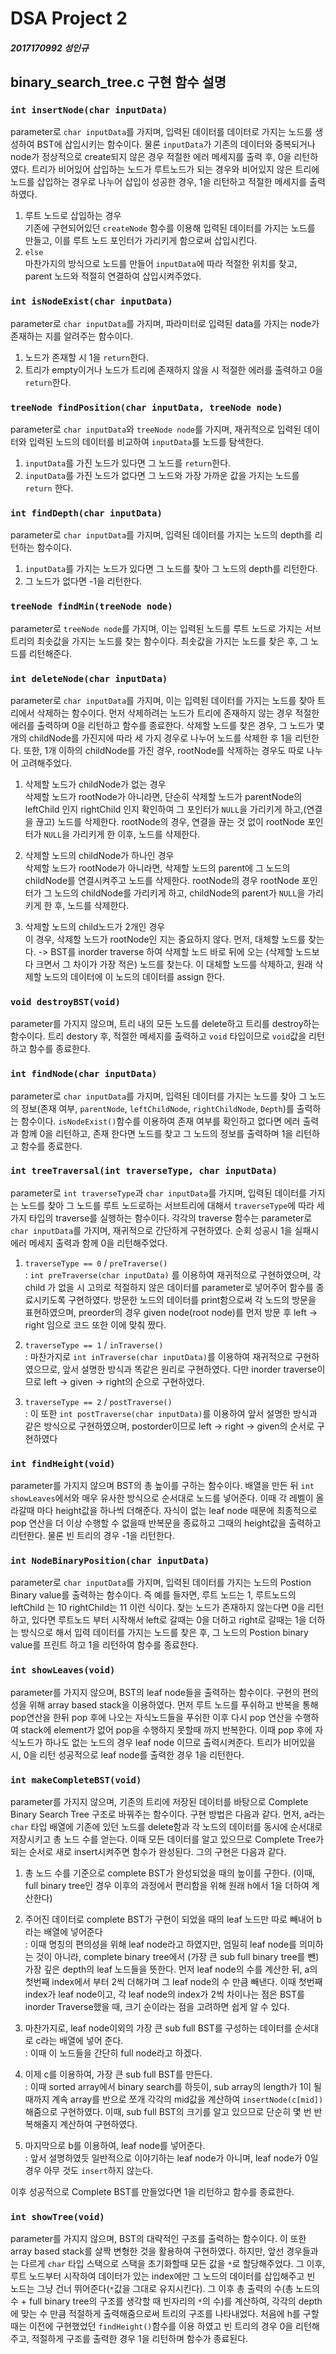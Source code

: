 # DSA Project 2
##### 2017170992 성인규

## binary_search_tree.c 구현 함수 설명

### `int insertNode(char inputData)`

parameter로 `char inputData`를 가지며, 입력된 데이터를 데이터로 가지는 노드를 생성하여 BST에 삽입시키는 함수이다. 물론 `inputData`가 기존의 데이터와 중복되거나 node가 정상적으로 create되지 않은 경우 적절한 에러 메세지를 출력 후, 0을 리턴하였다. 트리가 비어있어 삽입하는 노드가 루트노드가 되는 경우와 비어있지 않은 트리에 노드를 삽입하는 경우로 나누어 삽입이 성공한 경우, 1을 리턴하고 적절한 메세지를 출력하였다.
1. 루트 노드로 삽입하는 경우 <br>
기존에 구현되어있던 `createNode` 함수를 이용해 입력된 데이터를 가지는 노드를 만들고, 이를 루트 노드 포인터가 가리키게 함으로써 삽입시킨다.
2. `else` <br>
마찬가지의 방식으로 노드를 만들어 `inputData`에 따라 적절한 위치를 찾고, parent 노드와 적절히 연결하여 삽입시켜주었다.

### `int isNodeExist(char inputData)`

parameter로 `char inputData`를 가지며, 파라미터로 입력된 data를 가지는 node가 존재하는 지를 알려주는 함수이다.
1. 노드가 존재할 시 1을 `return`한다.
2. 트리가 empty이거나 노드가 트리에 존재하지 않을 시 적절한 에러를 출력하고 0을 `return`한다.

### `treeNode findPosition(char inputData, treeNode node)`

parameter로 `char inputData`와 `treeNode node`를 가지며, 재귀적으로 입력된 데이터와 입력된 노드의 데이터를 비교하여 `inputData`를 노드를 탐색한다.
1. `inputData`를 가진 노드가 있다면 그 노드를 `return`한다.
2. `inputData`를 가진 노드가 없다면 그 노드와 가장 가까운 값을 가지는 노드를 `return` 한다.

### `int findDepth(char inputData)`

parameter로 `char inputData`를 가지며, 입력된 데이터를 가지는 노드의 depth를 리턴하는 함수이다.
1. `inputData`를 가지는 노드가 있다면 그 노드를 찾아 그 노드의 depth를 리턴한다.
2. 그 노드가 없다면 -1을 리턴한다.

### `treeNode findMin(treeNode node)`

parameter로 `treeNode node`를 가지며, 이는 입력된 노드를 루트 노드로 가지는 서브트리의 최솟값을 가지는 노드를 찾는 함수이다. 최솟값을 가지는 노드를 찾은 후, 그 노드를 리턴해준다.

### `int deleteNode(char inputData)`

parameter로 `char inputData`를 가지며, 이는 입력된 데이터를 가지는 노드를 찾아 트리에서 삭제하는 함수이다. 먼저 삭제하려는 노드가 트리에 존재하지 않는 경우 적절한 에러를 출력하며 0을 리턴하고 함수를 종료한다. 삭제할 노드를 찾은 경우, 그 노드가 몇개의 childNode를 가진지에 따라 세 가지 경우로 나누어 노드를 삭제한 후 1을 리턴한다. 또한, 1개 이하의 childNode를 가진 경우, rootNode를 삭제하는 경우도 따로 나누어 고려해주었다.
1. 삭제할 노드가 childNode가 없는 경우 <br>
삭제할 노드가 rootNode가 아니라면, 단순히 삭제할 노드가 parentNode의 leftChild 인지 rightChild 인지 확인하여 그 포인터가 `NULL`을 가리키게 하고,(연결을 끊고) 노드를 삭제한다. rootNode의 경우, 연결을 끊는 것 없이 rootNode 포인터가 `NULL`을 가리키게 한 이후, 노드를 삭제한다.

2. 삭제할 노드의 childNode가 하나인 경우 <br>
삭제할 노드가 rootNode가 아니라면, 삭제할 노드의 parent에 그 노드의 childNode를 연결시켜주고 노드를 삭제한다. rootNode의 경우 rootNode 포인터가 그 노드의 childNode를 가리키게 하고, childNode의 parent가 `NULL`을 가리키게 한 후, 노드를 삭제한다.

3. 삭제할 노드의 child노드가 2개인 경우 <br>
이 경우, 삭제할 노드가 rootNode인 지는 중요하지 않다. 먼저, 대체할 노드를 찾는다. -> BST를 inorder traverse 하여 삭제할 노드 바로 뒤에 오는 (삭제할 노드보다 크면서 그 차이가 가장 적은) 노드를 찾는다. 이 대체할 노드를 삭제하고, 원래 삭제할 노드의 데이터에 이 노드의 데이터를 assign 한다.

### `void destroyBST(void)`

parameter를 가지지 않으며, 트리 내의 모든 노드를 delete하고 트리를 destroy하는 함수이다. 트리 destory 후, 적절한 메세지를 출력하고 `void` 타입이므로 `void`값을 리턴하고 함수를 종료한다.

### `int findNode(char inputData)`

parameter로 `char inputData`를 가지며, 입력된 데이터를 가지는 노드를 찾아 그 노드의 정보(존재 여부, `parentNode`, `leftChildNode`, `rightChildNode`, `Depth`)를 출력하는 함수이다. `isNodeExist()`함수를 이용하여 존재 여부를 확인하고 없다면 에러 출력과 함께 0을 리턴하고, 존재 한다면 노드를 찾고 그 노드의 정보를 출력하며 1을 리턴하고 함수를 종료한다.

### `int treeTraversal(int traverseType, char inputData)`

parameter로 `int traverseType`과 `char inputData`를 가지며, 입력된 데이터를 가지는 노드를 찾아 그 노드를 루트 노드로하는 서브트리에 대해서 `traverseType`에 따라 세 가지 타입의 traverse를 실행하는 함수이다. 각각의 traverse 함수는 parameter로 `char inputData`를 가지며, 재귀적으로 간단하게 구현하였다. 순회 성공시 1을 실패시 에러 메세지 출력과 함께 0을 리턴해주었다. 

1. `traverseType == 0` / `preTraverse()` <br>
: `int preTraverse(char inputData)` 를 이용하여 재귀적으로 구현하였으며, 각 child 가 없을 시 고의로 적절하지 않은 데이터를 parameter로 넣어주어 함수를 종료시키도록 구현하였다. 방문한 노드의 데이터를 print함으로써 각 노드의 방문을 표현하였으며, preorder의 경우 given node(root node)를 먼저 방문 후 left -> right 임으로 코드 또한 이에 맞춰 짰다.

2. `traverseType == 1` / `inTraverse()` <br>
: 마찬가지로 `int inTraverse(char inputData)`를 이용하여 재귀적으로 구현하였으므로, 앞서 설명한 방식과 똑같은 원리로 구현하였다. 다만 inorder traverse이므로 left -> given -> right의 순으로 구현하였다.

3. `traverseType == 2` / `postTraverse()` <br>
: 이 또한 `int postTraverse(char inputData)`를 이용하여 앞서 설명한 방식과 같은 방식으로 구현하였으며, postorder이므로 left -> right -> given의 순서로 구현하였다

### `int findHeight(void)`

parameter를 가지지 않으며 BST의 총 높이를 구하는 함수이다. 배열을 만든 뒤 `int showLeaves`에서와 매우 유사한 방식으로 순서대로 노드를 넣어준다. 이때 각 레벨이 올라갈때 마다 height값을 하나씩 더해준다. 자식이 없는 leaf node 때문에 최종적으로 pop 연산을 더 이상 수행할 수 없을때 반복문을 종료하고 그때의 height값을 출력하고 리턴한다. 물론 빈 트리의 경우 -1을 리턴한다.

### `int NodeBinaryPosition(char inputData)`

parameter로 `char inputData`를 가지며, 입력된 데이터를 가지는 노드의 Postion Binary value를 출력하는 함수이다. 즉 예를 들자면, 루트 노드는 1, 루트노드의 leftChild 는 10 rightChild는 11 이런 식이다. 찾는 노드가 존재하지 않는다면 0을 리턴하고, 있다면 루트노드 부터 시작해서 left로 갈때는 0을 더하고 right로 갈때는 1을 더하는 방식으로 해서 입력 데이터를 가지는 노드를 찾은 후, 그 노드의 Postion binary value를 프린트 하고 1을 리턴하여 함수를 종료한다.

### `int showLeaves(void)`

parameter를 가지지 않으며, BST의 leaf node들을 출력하는 함수이다. 구현의 편의성을 위해 array based stack을 이용하였다. 먼저 루트 노드를 푸쉬하고 반복을 통해 pop연산을 한뒤 pop 후에 나오는 자식노드들을 푸쉬한 이후 다시 pop 연산을 수행하여 stack에 element가 없어 pop을 수행하지 못할때 까지 반복한다. 이때 pop 후에 자식노드가 하나도 없는 노드의 경우 leaf node 이므로 출력시켜준다. 트리가 비어있을 시, 0을 리턴 성공적으로 leaf node를 출력한 경우 1을 리턴한다.

### `int makeCompleteBST(void)`

parameter를 가지지 않으며, 기존의 트리에 저장된 데이터를 바탕으로 Complete Binary Search Tree 구조로 바꿔주는 함수이다. 구현 방법은 다음과 같다. 먼저, a라는 `char` 타입 배열에 기존에 있던 노드를 delete함과 각 노드의 데이터를 동시에 순서대로 저장시키고 총 노드 수를 얻는다. 이때 모든 데이터를 알고 있으므로 Complete Tree가 되는 순서로 새로 insert시켜주면 함수가 완성된다. 그의 구현은 다음과 같다.
1. 총 노드 수를 기준으로 complete BST가 완성되었을 때의 높이를 구한다. (이때, full binary tree인 경우 이후의 과정에서 편리함을 위해 원래 h에서 1을 더하여 계산한다)

2. 주어진 데이터로 complete BST가 구현이 되었을 때의 leaf 노드만 따로 빼내어 b라는 배열에 넣어준다<br>
: 이때 명칭의 편의성을 위해 leaf node라고 하였지만, 엄밀히 leaf node를 의미하는 것이 아니라, complete binary tree에서 (가장 큰 sub full binary tree를 뺀) 가장 깊은 depth의 leaf 노드들을 뜻한다. 먼저 leaf node의 수를 계산한 뒤, a의 첫번째 index에서 부터 2씩 더해가며 그 leaf node의 수 만큼 빼낸다. 이때 첫번째 index가 leaf node이고, 각 leaf node의 index가 2씩 차이나는 점은 BST를 inorder Traverse했을 때, 크기 순이라는 점을 고려하면 쉽게 알 수 있다.

3. 마찬가지로, leaf node이외의 가장 큰 sub full BST를 구성하는 데이터를 순서대로 c라는 배열에 넣어 준다. <br>
: 이때 이 노드들을 간단히 full node라고 하겠다.

4. 이제 c를 이용하여, 가장 큰 sub full BST를 만든다. <br>
: 이때 sorted array에서 binary search를 하듯이, sub array의 length가 1이 될 때까지 계속 array를 반으로 쪼개 각각의 mid값을 계산하여 `insertNode(c[mid])` 해줌으로 구현하였다. 이때, sub full BST의 크기를 알고 있으므로 단순히 몇 번 반복해줄지 계산하여 구현하였다.

5. 마지막으로 b를 이용하여, leaf node를 넣어준다. <br>
: 앞서 설명하였듯 일반적으로 이야기하는 leaf node가 아니며, leaf node가 0일 경우 아무 것도 `insert`하지 않는다.

이후 성공적으로 Complete BST를 만들었다면 1을 리턴하고 함수를 종료한다.

### `int showTree(void)`

parameter를 가지지 않으며, BST의 대략적인 구조를 출력하는 함수이다. 이 또한 array based stack를 살짝 변형한 것을 활용하여 구현하였다. 하지만, 앞선 경우들과는 다르게 `char` 타입 스택으로 스택을 초기화할때 모든 값을 `*`로 할당해주었다. 그 이후, 루트 노드부터 시작하여 데이터가 있는 index에만 그 노드의 데이터를 삽입해주고 빈 노드는 그냥 건너 뛰어준다(`*`값을 그대로 유지시킨다). 그 이후 총 출력의 수(총 노드의 수 + full binary tree의 구조를 생각할 때 빈자리의 `*`의 수)를 계산하여, 각각의 depth에 맞는 수 만큼 적절하게 출력해줌으로써 트리의 구조를 나타내었다. 처음에 h를 구할 때는 이전에 구현했었던 `findHeight()`함수를 이용 하였고 빈 트리의 경우 0을 리턴해주고, 적절하게 구조를 출력한 경우 1을 리턴하며 함수가 종료된다.  
